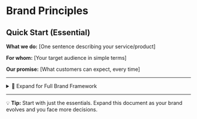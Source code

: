# Brand Principles

## Quick Start (Essential)

**What we do:** [One sentence describing your service/product]

**For whom:** [Your target audience in simple terms]

**Our promise:** [What customers can expect, every time]

---

<details>
<summary>🔽 Expand for Full Brand Framework</summary>

## Brand Personality
How should your brand feel? Choose 3-5 words:
- [ ] Professional
- [ ] Friendly
- [ ] Innovative
- [ ] Trustworthy
- [ ] Playful
- [ ] Luxurious
- [ ] Accessible
- [ ] Expert
- [ ] Warm
- [ ] Modern

## Core Principles

### Principle 1: [Name Your First Principle]
**Statement:** [One clear sentence about this principle]

**This means:**
- We DO: [Specific example]
- We DON'T: [What to avoid]
- Example: [Real scenario]

### Principle 2: [Name Your Second Principle]
**Statement:** [One clear sentence about this principle]

**This means:**
- We DO: [Specific example]
- We DON'T: [What to avoid]
- Example: [Real scenario]

### Principle 3: [Name Your Third Principle]
**Statement:** [One clear sentence about this principle]

**This means:**
- We DO: [Specific example]
- We DON'T: [What to avoid]
- Example: [Real scenario]

## Voice & Tone

### Our voice is:
- [Characteristic 1]: [Brief explanation]
- [Characteristic 2]: [Brief explanation]
- [Characteristic 3]: [Brief explanation]

### We avoid:
- [What we don't sound like]
- [Tone to avoid]
- [Language we don't use]

## Decision Framework

Before any decision, ask:
1. Does this align with what we do?
2. Does this serve our target audience?
3. Does this fulfill our promise?
4. Does this feel like our brand?

## Practical Examples

### Good Example:
**Scenario:** [Common situation]
**Our approach:** [How we handle it]
**Why it works:** [Aligns with principles]

### Bad Example:
**Scenario:** [Common situation]
**Wrong approach:** [What not to do]
**Why it fails:** [Violates principles]

</details>

---

💡 **Tip:** Start with just the essentials. Expand this document as your brand evolves and you face more decisions.